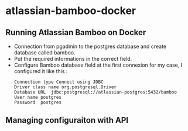# atlassian-bamboo-docker
## Running Atlassian Bamboo on Docker

* Connection from pgadmin to the postgres database and create database called bamboo.
* Put the required informations in the correct field.
* Configure Bamboo database field at the first connexion for my case, I configured it like this :
    ```
    Connection type Connect using JDBC
    Driver class name org.postgresql.Driver
    Database URL  jdbc:postgresql://atlassian-postgres:5432/bamboo
    User name postgres
    Password  postgres
    ```

## Managing configuraiton with API 
